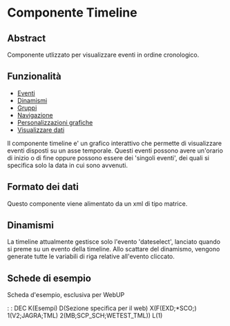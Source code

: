 # Componente Timeline

## Abstract

Componente utlizzato per visualizzare eventi in ordine cronologico.


## Funzionalità
- [Eventi](Sorgenti/MB/DOC/LOCTML_F01)
- [Dinamismi](Sorgenti/MB/DOC/LOCTML_F02)
- [Gruppi](Sorgenti/MB/DOC/LOCTML_F03)
- [Navigazione](Sorgenti/MB/DOC/LOCTML_F04)
- [Personalizzazioni grafiche](Sorgenti/MB/DOC/LOCTML_F05)
- [Visualizzare dati](Sorgenti/MB/DOC/LOCTML_F06)


Il componente timeline e' un grafico interattivo che permette di visualizzare eventi disposti su un asse temporale.
Questi eventi possono avere un'orario di inizio o di fine oppure possono essere dei 'singoli eventi', dei quali si specifica solo la data in cui sono avvenuti.

## Formato dei dati
Questo componente viene alimentato da un xml di tipo matrice.

## Dinamismi
La timeline attualmente gestisce solo l'evento 'dateselect', lanciato quando si preme su un evento della timeline.
Allo scattare del dinamismo, vengono generate tutte le variabili di riga relative all'evento cliccato.

## Schede di esempio
Scheda d'esempio, esclusiva per WebUP

 :  : DEC K(Esempi) D(Sezione specifica per il web) X(F(EXD;*SCO;) 1(V2;JAGRA;TML) 2(MB;SCP_SCH;WETEST_TML)) L(1)
